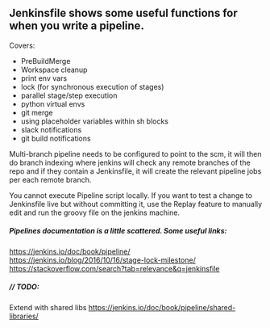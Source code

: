 ## Jenkinsfile shows some useful functions for when you write a pipeline.

Covers:
* PreBuildMerge
* Workspace cleanup
* print env vars
* lock (for synchronous execution of stages)
* parallel stage/step execution
* python virtual envs
* git merge
* using placeholder variables within sh blocks
* slack notifications
* git build notifications


Multi-branch pipeline needs to be configured to point to the scm, it will then do branch indexing
where jenkins will check any remote branches of the repo and if they contain a Jenkinsfile,
it will create the relevant pipeline jobs per each remote branch.

You cannot execute Pipeline script locally.
If you want to test a change to Jenkinsfile live but without committing it,
use the Replay feature to manually edit and run the groovy file on the jenkins machine.

##### Pipelines documentation is a little scattered. Some useful links:
https://jenkins.io/doc/book/pipeline/
https://jenkins.io/blog/2016/10/16/stage-lock-milestone/
https://stackoverflow.com/search?tab=relevance&q=jenkinsfile


##### // TODO:
Extend with shared libs
https://jenkins.io/doc/book/pipeline/shared-libraries/




